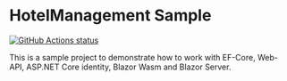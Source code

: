 # HotelManagement Sample

<p align="left">
  <a href="https://github.com/VahidN/HotelManagementSample">
     <img alt="GitHub Actions status" src="https://github.com/VahidN/HotelManagementSample/workflows/.NET%20Core%20Build/badge.svg">
  </a>
</p>

This is a sample project to demonstrate how to work with EF-Core, Web-API, ASP.NET Core identity, Blazor Wasm and Blazor Server.

